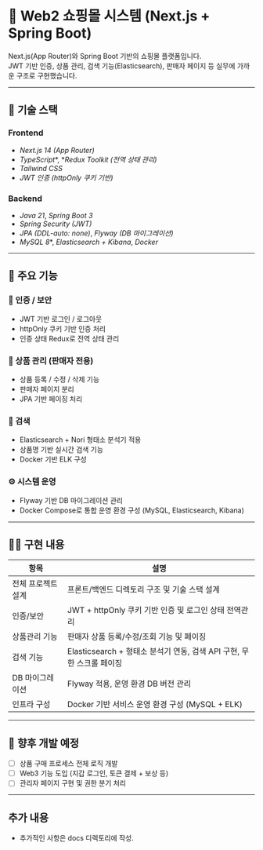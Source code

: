 # 🛒 Web2 쇼핑몰 시스템 (Next.js + Spring Boot)

Next.js(App Router)와 Spring Boot 기반의 쇼핑몰 플랫폼입니다.  
JWT 기반 인증, 상품 관리, 검색 기능(Elasticsearch), 판매자 페이지 등 실무에 가까운 구조로 구현했습니다.

---

## 🚀 기술 스택

### Frontend
- *Next.js 14 (App Router)*
- *TypeScript**, **Redux Toolkit (전역 상태 관리)*
- *Tailwind CSS*
- *JWT 인증 (httpOnly 쿠키 기반)*

### Backend
- *Java 21*, *Spring Boot 3*
- *Spring Security (JWT)*
- *JPA (DDL-auto: none)*, *Flyway (DB 마이그레이션)*
- *MySQL 8**, *Elasticsearch + Kibana*, *Docker*

---

## 🧩 주요 기능

### 🔐 인증 / 보안
- JWT 기반 로그인 / 로그아웃
- httpOnly 쿠키 기반 인증 처리
- 인증 상태 Redux로 전역 상태 관리

### 🎁 상품 관리 (판매자 전용)
- 상품 등록 / 수정 / 삭제 기능
- 판매자 페이지 분리
- JPA 기반 페이징 처리

### 🔎 검색
- Elasticsearch + Nori 형태소 분석기 적용
- 상품명 기반 실시간 검색 기능
- Docker 기반 ELK 구성

### ⚙️ 시스템 운영
- Flyway 기반 DB 마이그레이션 관리
- Docker Compose로 통합 운영 환경 구성 (MySQL, Elasticsearch, Kibana)

---

## 👨‍💻 구현 내용

| 항목 | 설명 |
|------|------|
| 전체 프로젝트 설계 | 프론트/백엔드 디렉토리 구조 및 기술 스택 설계 |
| 인증/보안 | JWT + httpOnly 쿠키 기반 인증 및 로그인 상태 전역관리 |
| 상품관리 기능 | 판매자 상품 등록/수정/조회 기능 및 페이징 |
| 검색 기능 | Elasticsearch + 형태소 분석기 연동, 검색 API 구현, 무한 스크롤 페이징 |
| DB 마이그레이션 | Flyway 적용, 운영 환경 DB 버전 관리 |
| 인프라 구성 | Docker 기반 서비스 운영 환경 구성 (MySQL + ELK) |

---

## 📌 향후 개발 예정

- [ ] 상품 구매 프로세스 전체 로직 개발
- [ ] Web3 기능 도입 (지갑 로그인, 토큰 결제 + 보상 등)
- [ ] 관리자 페이지 구현 및 권한 분기 처리

---

## 추가 내용
- 추가적인 사항은 docs 디렉토리에 작성.